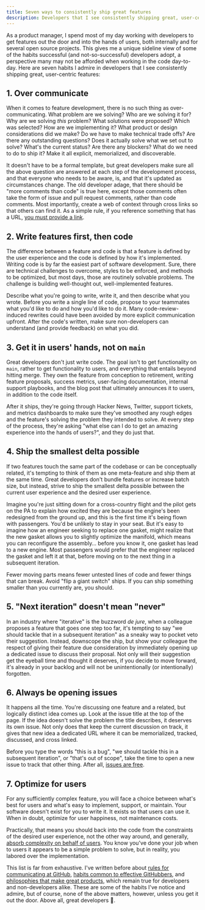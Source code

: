 ```yaml
---
title: Seven ways to consistently ship great features
description: Developers that I see consistently shipping great, user-centric features [over communicate](#1-over-communicate); [write features first, then code](#2-write-features-first-then-code); [get it in users' hands, not on `main`](#3-get-it-in-users-hands-not-on-master); [ship the smallest delta possible](#4-ship-the-smallest-delta-possible); appreciate that ["Next iteration" doesn't mean "never"](#5-next-iteration-doesnt-mean-never); [always open issues](#6-always-be-opening-issues); and [optimize for users](#7-optimize-for-users).
---
```


As a product manager, I spend most of my day working with developers to get features out the door and into the hands of users, both internally and for several open source projects. This gives me a unique sideline view of some of the habits successful (and not-so-successful) developers adopt, a perspective many may not be afforded when working in the code day-to-day. Here are seven habits I admire in developers that I see consistently shipping great, user-centric features:

## 1. Over communicate

When it comes to feature development, there is no such thing as over-communicating. What problem are we solving? Who are we solving it for? Why are we solving *this* problem? What solutions were proposed? Which was selected? How are we implementing it? What product or design considerations did we make? Do we have to make technical trade offs? Are there any outstanding questions? Does it actually solve what we set out to solve? What's the current status? Are there any blockers? What do we need to do to ship it? Make it all explicit, memorialized, and discoverable.

It doesn't have to be a formal template, but great developers make sure all the above question are answered at each step of the development process, and that everyone who needs to be aware, is, and that it's updated as circumstances change. The old developer adage, that there should be "more comments than code" is true here, except those comments often take the form of issue and pull request comments, rather than code comments. Most importantly, create a web of context through cross links so that others can find it. As a simple rule, if you reference something that has a URL, [you must provide a link](https://ben.balter.com/2014/11/06/rules-of-communicating-at-github/#double-bonus-if-it-has-a-url-link-to-it).

## 2. Write features first, then code

The difference between a feature and code is that a feature is defined by the user experience and the code is defined by how it's implemented. Writing code is by far the easiest part of software development. Sure, there are technical challenges to overcome, styles to be enforced, and methods to be optimized, but most days, those are routinely solvable problems. The challenge is building well-thought out, well-implemented features.

Describe what you're going to write, write it, and then describe what you wrote. Before you write a single line of code, propose to your teammates what you'd like to do and how you'd like to do it. Many code-review-induced rewrites could have been avoided by more explicit communication upfront. After the code's written, make sure non-developers can understand (and provide feedback) on what you did.

## 3. Get it in users' hands, not on `main`

Great developers don't just write code. The goal isn't to get functionality on `main`, rather to get functionality to users, and everything that entails beyond hitting merge. They own the feature from conception to retirement, writing feature proposals, success metrics, user-facing documentation, internal support playbooks, and the blog post that ultimately announces it to users, in addition to the code itself.

After it ships, they're going through Hacker News, Twitter, support tickets, and metrics dashboards to make sure they've smoothed any rough edges and the feature's solving the problem they intended to solve. At every step of the process, they're asking "what else can I do to get an amazing experience into the hands of users?", and they do just that.

## 4. Ship the smallest delta possible

If two features touch the same part of the codebase or can be conceptually related, it's tempting to think of them as one meta-feature and ship them at the same time. Great developers don't bundle features or increase batch size, but instead, strive to ship the smallest delta possible between the current user experience and the desired user experience.

Imagine you're just sitting down for a cross-country flight and the pilot gets on the PA to explain how excited they are because the engine's been redesigned from the ground up, and this is the first time it's being flown with passengers. You'd be unlikely to stay in your seat. But it's easy to imagine how an engineer seeking to replace one gasket, might realize that the new gasket allows you to slightly optimize the manifold, which means you can reconfigure the assembly… before you know it, one gasket has lead to a new engine. Most passengers would prefer that the engineer replaced the gasket and left it at that, before moving on to the next thing in a subsequent iteration.

Fewer moving parts means fewer untested lines of code and fewer things that can break. Avoid "flip a giant switch" ships. If you can ship something smaller than you currently are, you should.

## 5. "Next iteration" doesn't mean "never"

In an industry where "iterative" is the buzzword *de jure*, when a colleague proposes a feature that goes one step too far, it's tempting to say "we should tackle that in a subsequent iteration" as a sneaky way to pocket veto their suggestion. Instead, downscope the ship, but show your colleague the respect of giving their feature due consideration by immediately opening up a dedicated issue to discuss their proposal. Not only will their suggestion get the eyeball time and thought it deserves, if you decide to move forward, it's already in your backlog and will not be unintentionally (or intentionally) forgotten.

## 6. Always be opening issues

It happens all the time. You're discussing one feature and a related, but logically distinct idea comes up. Look at the issue title at the top of the page. If the idea doesn't solve the problem the title describes, it deserves its own issue. Not only does that keep the current discussion on track, it gives that new idea a dedicated URL where it can be memorialized, tracked, discussed, and cross linked.

Before you type the words "this is a bug", "we should tackle this in a subsequent iteration", or "that's out of scope", take the time to open a new issue to track that other thing. After all, [issues are free](https://ben.balter.com/2014/11/06/rules-of-communicating-at-github/#3-nobody-gets-fired-for-buying-ibm-opening-an-issue).

## 7. Optimize for users

For any sufficiently complex feature, you will face a choice between what's best for users and what's easy to implement, support, or maintain. Your software doesn't exist for you to write it. It exists so that users can use it. When in doubt, optimize for user happiness, not maintenance costs.

Practically, that means you should back into the code from the constraints of the desired user experience, not the other way around, and generally, [absorb complexity on behalf of users](https://ben.balter.com/2016/08/22/ten-ways-to-make-a-product-great/#1-absorb-complexity-on-behalf-of-users). You know you've done your job when to users it appears to be a simple problem to solve, but in reality, you labored over the implementation.

This list is far from exhaustive. I've written before about [rules for communicating at GitHub](https://ben.balter.com/2014/11/06/rules-of-communicating-at-github/), [habits common to effective GitHubbers](https://ben.balter.com/2016/09/13/seven-habits-of-highly-effective-GitHubbers/), and [philosophies that make great products](https://ben.balter.com/2016/08/22/ten-ways-to-make-a-product-great/), which remain true for developers and non-developers alike. These are some of the habits I've notice and admire, but of course, none of the above matters, however, unless you get it out the door. Above all, great developers :ship:.
